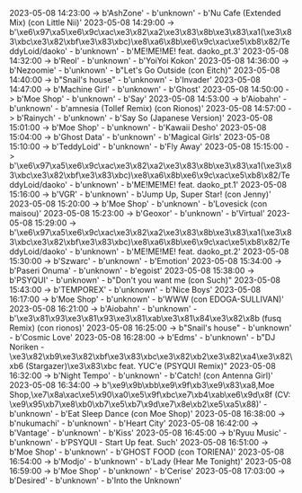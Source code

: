 2023-05-08 14:23:00 -> b'AshZone' - b'unknown' - b'Nu Cafe (Extended Mix) (con Little Nii)'
2023-05-08 14:29:00 -> b'\xe6\x97\xa5\xe6\x9c\xac\xe3\x82\xa2\xe3\x83\x8b\xe3\x83\xa1(\xe3\x83\xbc\xe3\x82\xbf\xe3\x83\xbc)\xe8\xa6\x8b\xe6\x9c\xac\xe5\xb8\x82/TeddyLoid/daoko' - b'unknown' - b'ME!ME!ME! feat. daoko_pt.3'
2023-05-08 14:32:00 -> b'Reol' - b'unknown' - b'YoiYoi Kokon'
2023-05-08 14:36:00 -> b'Nezoomie' - b'unknown' - b"Let's Go Outside (con Eitch)"
2023-05-08 14:40:00 -> b"Snail's house" - b'unknown' - b'Invader'
2023-05-08 14:47:00 -> b'Machine Girl' - b'unknown' - b'Ghost'
2023-05-08 14:50:00 -> b'Moe Shop' - b'unknown' - b'Say'
2023-05-08 14:53:00 -> b'Aiobahn' - b'unknown' - b'amnesia (Tollef Remix) (con Rionos)'
2023-05-08 14:57:00 -> b'Rainych' - b'unknown' - b'Say So (Japanese Version)'
2023-05-08 15:01:00 -> b'Moe Shop' - b'unknown' - b'Kawaii Desho'
2023-05-08 15:04:00 -> b'Ghost Data' - b'unknown' - b'Magical Girls'
2023-05-08 15:10:00 -> b'TeddyLoid' - b'unknown' - b'Fly Away'
2023-05-08 15:15:00 -> b'\xe6\x97\xa5\xe6\x9c\xac\xe3\x82\xa2\xe3\x83\x8b\xe3\x83\xa1(\xe3\x83\xbc\xe3\x82\xbf\xe3\x83\xbc)\xe8\xa6\x8b\xe6\x9c\xac\xe5\xb8\x82/TeddyLoid/daoko' - b'unknown' - b'ME!ME!ME! feat. daoko_pt.1'
2023-05-08 15:16:00 -> b'VGR' - b'unknown' - b'Jump Up, Super Star! (con Jenny)'
2023-05-08 15:20:00 -> b'Moe Shop' - b'unknown' - b'Lovesick (con maisou)'
2023-05-08 15:23:00 -> b'Geoxor' - b'unknown' - b'Virtual'
2023-05-08 15:29:00 -> b'\xe6\x97\xa5\xe6\x9c\xac\xe3\x82\xa2\xe3\x83\x8b\xe3\x83\xa1(\xe3\x83\xbc\xe3\x82\xbf\xe3\x83\xbc)\xe8\xa6\x8b\xe6\x9c\xac\xe5\xb8\x82/TeddyLoid/daoko' - b'unknown' - b'ME!ME!ME! feat. daoko_pt.2'
2023-05-08 15:30:00 -> b'Szwarc' - b'unknown' - b'Emotion'
2023-05-08 15:34:00 -> b'Paseri Onuma' - b'unknown' - b'egoist'
2023-05-08 15:38:00 -> b'PSYQUI' - b'unknown' - b"Don't you want me (con Such)"
2023-05-08 15:43:00 -> b'TEMPOREX' - b'unknown' - b'Nice Boys'
2023-05-08 16:17:00 -> b'Moe Shop' - b'unknown' - b'WWW (con EDOGA-SULLIVAN)'
2023-05-08 16:21:00 -> b'Aiobahn' - b'unknown' - b'\xe3\x81\x93\xe3\x81\x93\xe3\x81\xab\xe3\x81\x84\xe3\x82\x8b (fusq Remix) (con rionos)'
2023-05-08 16:25:00 -> b"Snail's house" - b'unknown' - b'Cosmic Love'
2023-05-08 16:28:00 -> b'Edms' - b'unknown' - b"DJ Noriken - \xe3\x82\xb9\xe3\x82\xbf\xe3\x83\xbc\xe3\x82\xb2\xe3\x82\xa4\xe3\x82\xb6 (Stargazer)\xe3\x83\xbc feat. YUC'e (PSYQUI Remix)"
2023-05-08 16:32:00 -> b'Night Tempo' - b'unknown' - b'Catch! (con Antenna Girl)'
2023-05-08 16:34:00 -> b'\xe9\x9b\xbb\xe9\x9f\xb3\xe9\x83\xa8,Moe Shop,\xe7\x8a\xac\xe5\x90\xa0\xe5\x9f\xbc\xe7\xb4\xab\xe6\x9d\x8f (CV: \xe9\x95\xb7\xe8\xb0\xb7\xe5\xb7\x9d\xe7\x8e\xb2\xe5\xa5\x88)' - b'unknown' - b'Eat Sleep Dance (con Moe Shop)'
2023-05-08 16:38:00 -> b'nukumachi' - b'unknown' - b'Heart City'
2023-05-08 16:42:00 -> b'Vantage' - b'unknown' - b'Kiss'
2023-05-08 16:45:00 -> b'Ryuu Music' - b'unknown' - b'PSYQUI - Start Up feat. Such'
2023-05-08 16:51:00 -> b'Moe Shop' - b'unknown' - b'GHOST FOOD (con TORIENA)'
2023-05-08 16:54:00 -> b'Modjo' - b'unknown' - b'Lady (Hear Me Tonight)'
2023-05-08 16:59:00 -> b'Moe Shop' - b'unknown' - b'Cerise'
2023-05-08 17:03:00 -> b'Desired' - b'unknown' - b'Into the Unknown'
